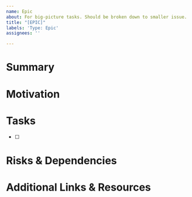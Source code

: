 ```yaml
---
name: Epic
about: For big-picture tasks. Should be broken down to smaller issue.
title: "[EPIC]"
labels: 'Type: Epic'
assignees: ''

---
```


# Summary

<!-- Provide a summary of the epic -->

# Motivation

<!-- Describe the rationale for this epic. What does it enable? Who does it serve? -->

# Tasks

<!-- Provide a list of individual tasks that would complete this epic -->
<!-- This should be a list of issues once they are created -->

- [ ]

# Risks & Dependencies

<!-- Identify any potential risks or external dependencies in completing this epic -->

# Additional Links & Resources

<!-- Any additional context or resources that may be relevant -->
